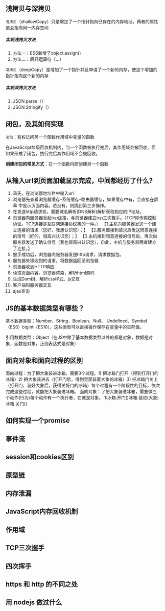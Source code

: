 ##  浅拷贝与深拷贝
`浅拷贝`（shallowCopy）只是增加了一个指针指向已存在的内存地址，两者的属性值会指向同一内存空间

##### 实现浅拷贝方法
1. 方法一：ES6新增了object.assign()
2. 方法二：展开运算符（…）

`深拷贝`（deepCopy）是增加了一个指针并且申请了一个新的内存，使这个增加的指针指向这个新的内存

##### 实现深拷贝方法
1. JSON.parse（）
2. JSON.Stringify（）



## 闭包，及其如何实现

`闭包`：有权访问另一个函数作用域中变量的函数

在JavaScript垃圾回收机制内，当一个函数被执行完后，其作用域会被回收，但如果形成了闭包，执行完后其作用域不会被回收。

**创建闭包的常见方式**：在一个函数内部创建另一个函数

## 从输入url到页面加载显示完成，中间都经历了什么?
1.  首先，在浏览器地址栏中输入url
2. 浏览器先查看浏览器缓存-系统缓存-路由器缓存，如果缓存中有，会直接在屏幕 中显示页面内容。若没有，则跳到第三步操作。
3.  在发送http请求前，需要域名解析(DNS解析)解析获取相应的IP地址。
4.  浏览器向服务器发起tcp连接，与浏览器建立tcp三次握手。（TCP即传输控制协议。TCP连接是互联网连接协议集的一种。）
      【1.主机向服务器发送一个建立连接的请求（您好，我想认识您）；】
      【2.服务器接到请求后发送同意连接的信号（好的，很高兴认识您）；】
      【3.主机接到同意连接的信号后，再次向服务器发送了确认信号（我也很高兴认识您），自此，主机与服务器两者建立了连接。】
5.  握手成功后，浏览器向服务器发送http请求，请求数据包。
6.  服务器处理收到的请求，将数据返回至浏览器
7.  浏览器收到HTTP响应
8.  读取页面内容，浏览器渲染，解析html源码
9.  生成Dom树、解析css样式、js交互
10.  客户端和服务器交互
11.  ajax查询

##  JS的基本数据类型有哪些？
基本数据类型：Number、String、Boolean、Null、 Undefined、Symbol（ES6）bigInt（ES10），这些类型可以直接操作保存在变量中的实际值。

引用数据类型：Object（在JS中除了基本数据类型以外的都是对象，数据是对象，函数是对象，正则表达式是对象）

## 面向对象和面向过程的区别
面向过程：为了把大象装进冰箱，需要3个过程。1) 把冰箱门打开（得到打开门的冰箱）2) 把大象装进去（打开门后，得到里面装着大象的冰箱）3) 把冰箱门关上（打开门、装好大象后，获得关好门的冰箱）每个过程有一个阶段性的目标，依次完成这些过程，就能把大象装进冰箱。
面向对象：了把大象装进冰箱，需要做三个动作(行为)每个动作有一个执行者，它就是对象。
1:冰箱.开门()冰箱.装进(大象)冰箱.关门()

## 如何实现一个promise

## 事件流

## session和cookies区别

## 原型链

## 内存泄漏

## JavaScript内存回收机制

## 作用域

## TCP三次握手
## 四次挥手

## https 和 http 的不同之处

## 用 nodejs 做过什么


